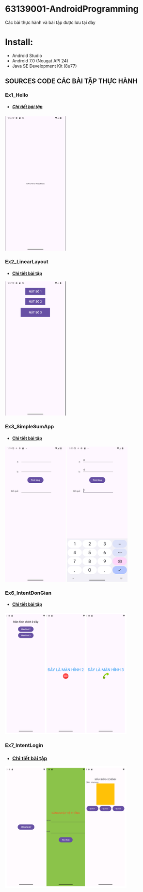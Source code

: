 # 63139001-AndroidProgramming
Các bài thực hành và bài tập được lưu tại đây
# Install:
+ Android Studio
+ Android 7.0 (Nougat API 24)
+ Java SE Development Kit (8u77)
## SOURCES CODE CÁC BÀI TẬP THỰC HÀNH
### Ex1_Hello
+ ##### [Chi tiết bài tập](https://github.com/ptns-12/63139001-AndroidProgramming/tree/main/HelloAndroid)
<img src = "https://github.com/ptns-12/63139001-AndroidProgramming/blob/main/images/Ex1_Hello.png" width = "200">

### Ex2_LinearLayout
+ #### [Chi tiết bài tập](https://github.com/ptns-12/63139001-AndroidProgramming/tree/main/VD1)
<img src = "https://github.com/ptns-12/63139001-AndroidProgramming/blob/main/images/Ex2_LinearLayout.png" width = "200">

### Ex3_SimpleSumApp
+ #### [Chi tiết bài tập](https://github.com/ptns-12/63139001-AndroidProgramming/tree/main/AppCong)
<img src = "https://github.com/ptns-12/63139001-AndroidProgramming/blob/main/images/Ex3_SimpleSumApp.png" width = "200">
<img src = "https://github.com/ptns-12/63139001-AndroidProgramming/blob/main/images/Ex3_SimpleSumAppOnClick.png" width = "200">

### Ex6_IntentDonGian
+ #### [Chi tiết bài tập](https://github.com/ptns-12/63139001-AndroidProgramming/tree/main/ManHinhDonGian)
<img src = "https://github.com/ptns-12/63139001-AndroidProgramming/blob/main/images/Ex6_IntentDonGian.png" width = "400">

### Ex7_IntentLogin
+ ### [Chi tiết bài tập](https://github.com/ptns-12/63139001-AndroidProgramming/tree/main/IntentLogin)
<img src = "https://github.com/ptns-12/63139001-AndroidProgramming/blob/main/images/Ex7_IntentLogin.png" width = "400">

